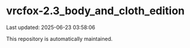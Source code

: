 # vrcfox-2.3_body_and_cloth_edition

Last updated: 2025-06-23 03:58:06

This repository is automatically maintained.
